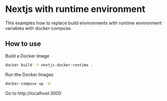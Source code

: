 # Nextjs with runtime environment

This examples how to replace build environments with runtime environment variables with docker-compose.

## How to use

Build a Docker Image

```bash
docker build -t nextjs-docker-runtime .
```

Run the Docker Images

```bash
docker-compose up -d
```

Go to http://localhost:3000
